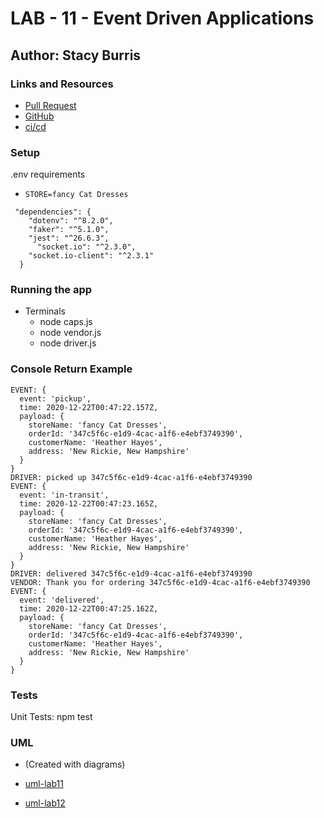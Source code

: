 # LAB - 11 - Event Driven Applications

## Author: Stacy Burris

### Links and Resources

+ [Pull Request](https://github.com/stacyburris/caps/pull/3)
+ [GitHub](https://github.com/stacyburris/caps)
+ [ci/cd](https://github.com/stacyburris/caps/actions)

### Setup

.env requirements
  + `STORE=fancy Cat Dresses`
```
 "dependencies": {
    "dotenv": "^8.2.0",
    "faker": "^5.1.0",
    "jest": "^26.6.3",
      "socket.io": "^2.3.0",
    "socket.io-client": "^2.3.1"
  }
  ```

### Running the app

+ Terminals
  + node caps.js
  + node vendor.js
  + node driver.js

### Console Return Example

```
EVENT: {
  event: 'pickup',
  time: 2020-12-22T00:47:22.157Z,
  payload: {
    storeName: 'fancy Cat Dresses',
    orderId: '347c5f6c-e1d9-4cac-a1f6-e4ebf3749390',
    customerName: 'Heather Hayes',
    address: 'New Rickie, New Hampshire'
  }
}
DRIVER: picked up 347c5f6c-e1d9-4cac-a1f6-e4ebf3749390
EVENT: {
  event: 'in-transit',
  time: 2020-12-22T00:47:23.165Z,
  payload: {
    storeName: 'fancy Cat Dresses',
    orderId: '347c5f6c-e1d9-4cac-a1f6-e4ebf3749390',
    customerName: 'Heather Hayes',
    address: 'New Rickie, New Hampshire'
  }
}
DRIVER: delivered 347c5f6c-e1d9-4cac-a1f6-e4ebf3749390
VENDOR: Thank you for ordering 347c5f6c-e1d9-4cac-a1f6-e4ebf3749390
EVENT: {
  event: 'delivered',
  time: 2020-12-22T00:47:25.162Z,
  payload: {
    storeName: 'fancy Cat Dresses',
    orderId: '347c5f6c-e1d9-4cac-a1f6-e4ebf3749390',
    customerName: 'Heather Hayes',
    address: 'New Rickie, New Hampshire'
  }
}
```

### Tests

Unit Tests: npm test

### UML

+ (Created with diagrams)

+ [uml-lab11](/assets/uml-lab11.png)
+ [uml-lab12](/assets/uml-lab12.jpg)
